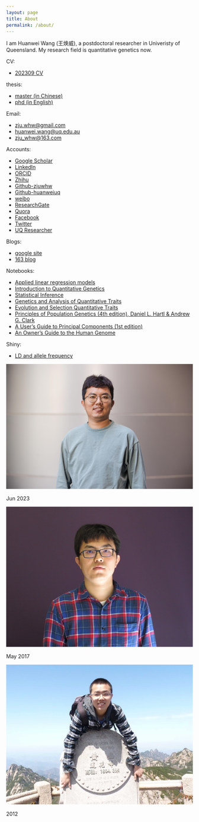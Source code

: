 ```yaml
---
layout: page
title: About
permalink: /about/
---
```


I am Huanwei Wang (王焕威), a postdoctoral researcher  in Univeristy of Queensland. My research field is quantitative genetics now.

CV:
- [202309 CV](/documents/CV_huanwei_27Sep2023.pdf)

thesis:

- [master (in Chinese)](/documents/master_thesis.pdf)
- [phd (in English)](/documents/phd_final_thesis.pdf)

Email:

- zju.whw@gmail.com
- huanwei.wang@uq.edu.au
- zju_whw@163.com

Accounts:

- [Google Scholar](https://scholar.google.com/citations?user=B8z18fgAAAAJ&hl=en)
- [LinkedIn](https://cn.linkedin.com/in/huanwei-wang-53205b61)
- [ORCID](http://orcid.org/0000-0002-6137-3391)
- [Zhihu](https://www.zhihu.com/people/wang-huan-wei)
- [Github-zjuwhw](https://github.com/zjuwhw)
- [Github-huanweiuq](https://github.com/huanweiuq)
- [weibo](http://weibo.com/u/1862168475)
- [ResearchGate](https://www.researchgate.net/profile/Huanwei_Wang)
- [Quora](https://www.quora.com/profile/Wang-Huanwei)
- [Facebook](https://www.facebook.com/zju.whw)
- [Twitter](https://twitter.com/zjuwhw)
- [UQ Researcher](https://researchers.uq.edu.au/researcher/30551)


Blogs:

- [google site](https://sites.google.com/site/zjuwhwsblog/home)
- [163 blog](http://blog.163.com/zju_whw/)

Notebooks:

- [Applied linear regression models](https://zjuwhw.github.io/notebook-alrm/)
- [Introduction to Quantitative Genetics](https://zjuwhw.github.io/notebook-qg/)
- [Statistical Inference](https://zjuwhw.github.io/notebook-si/)
- [Genetics and Analysis of Quantitative Traits](https://zjuwhw.github.io/notebook-gaqt/)
- [Evolution and Selection Quantitative Traits](https://zjuwhw.github.io/notebook-esqt/)
- [Principles of Population Genetics (4th edition), Daniel L. Hartl & Andrew G. Clark](https://zjuwhw.github.io/notebook-ppg/)
- [A User’s Guide to Principal Components (1st edition)](https://zjuwhw.github.io/notebook-pca/)
- [An Owner’s Guide to the Human Genome](https://zjuwhw.github.io/notebook-hgbook/)

Shiny:

- [LD and allele frequency](https://huanwei.shinyapps.io/ldfrq/)

![](/images/Huanwei_Wang_Jun2023.jpg)

Jun 2023

![Alt text](/images/Huanwei_Wang_2017May.JPG)

May 2017

![Alt text](/images/me.jpg)

2012


